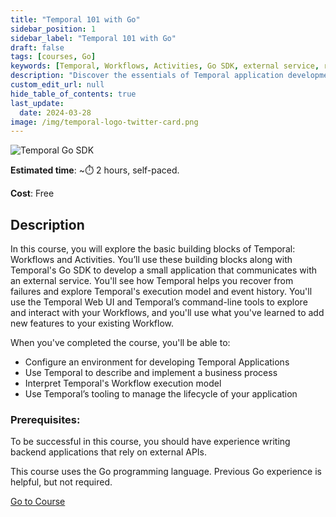 ```yaml
---
title: "Temporal 101 with Go"
sidebar_position: 1
sidebar_label: "Temporal 101 with Go"
draft: false
tags: [courses, Go]
keywords: [Temporal, Workflows, Activities, Go SDK, external service, recovery, execution model, event history, Temporal Web UI, command-line tools, business process, application lifecycle]
description: "Discover the essentials of Temporal application development in this course, focusing on Workflows, Activities, and the Go SDK. You'll develop a small app, recover from failures, and use Temporal's execution model and tools to manage your application lifecycle effectively."
custom_edit_url: null
hide_table_of_contents: true
last_update:
  date: 2024-03-28
image: /img/temporal-logo-twitter-card.png
---
```


<!-- Generated Mar 28 2024 -->
<!-- DO NOT edit this file directly. -->

![Temporal Go SDK](/img/sdk_banners/banner_go.png)

**Estimated time**: ~⏱️ 2 hours, self-paced.

**Cost**: Free

## Description

In this course, you will explore the basic building blocks of Temporal: Workflows and Activities. You’ll use these building blocks along with Temporal's Go SDK to develop a small application that communicates with an external service. You'll see how Temporal helps you recover from failures and explore Temporal's execution model and event history. You'll use the Temporal Web UI and Temporal’s command-line tools to explore and interact with your Workflows, and you'll use what you've learned to add new features to your existing Workflow.

When you've completed the course, you'll be able to:

- Configure an environment for developing Temporal Applications
- Use Temporal to describe and implement a business process
- Interpret Temporal's Workflow execution model
- Use Temporal’s tooling to manage the lifecycle of your application

### Prerequisites:

To be successful in this course, you should have experience writing backend applications that rely on external APIs.

This course uses the Go programming language. Previous Go experience is helpful, but not required.

 <a className="button button--primary" href="https://temporal.talentlms.com/catalog/info/id:126">Go to Course</a> 